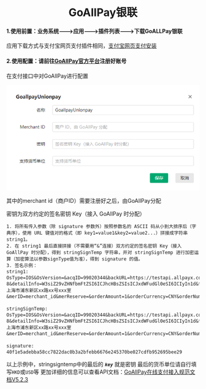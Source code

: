 <h1 align="center">GoAllPay银联</h1>

#### 1.使用前置：业务系统--->应用--->插件列表--->下载GoALLPay银联

应用下载方式与支付宝网页支付插件相同，[支付宝网页支付安装](Alipayweb.md)

#### 2.使用配置：请前往[GoAllPay官方平台](https://goallpayx.com/cn/contact.html)注册好账号

在支付接口中对GoAllPay进行配置

![](img_pay_interface/14.png)

其中的merchant id（商户ID）需要注册好之后，由GoAllPay分配

密钥为双方约定的签名密钥 Key（接入 GoAllPay 时分配）

```
1. 将所有传入参数（除 signature 参数外）按照参数名的 ASCII 码从小到大排序后（字典序），使用 URL 键值对的格式（即 key1=value1&key2=value2...）拼接成字符串 string1。
2. 在 string1 最后直接拼接（不需要用“&”连接）双方约定的签名密钥 Key（接入 GoAllPay 时分配），得到 stringSignTemp 字符串，并对 stringSignTemp 进行加密运算（加密算法以参数signType值为准），得到 signature 的值。
3. 签名示例：
string1: OsType=IOS&OsVersion=&acqID=99020344&backURL=https://testapi.allpayx.com/test&charSet=UTF-8&detailInfo=W3siZ29vZHNfbmFtZSI6ICJhcHBsZSIsICJxdWFudGl0eSI6ICIyIn1d&frontURL=http://example.com&goodsInfo=apple&logisticsStreet=上海市浦东新区xx路xx号xxx室&merID=merchant_id&merReserve=&orderAmount=1&orderCurrency=CNY&orderNum=20220620171733&paymentSchema=UP&signType=SHA256&tradeFrom=H5&transTime=20220620171733&transType=PURC&userID=user01&userIP=114.91.1.243&version=VER000000005

stringSignTemp: OsType=IOS&OsVersion=&acqID=99020344&backURL=https://testapi.allpayx.com/test&charSet=UTF-8&detailInfo=W3siZ29vZHNfbmFtZSI6ICJhcHBsZSIsICJxdWFudGl0eSI6ICIyIn1d&frontURL=http://example.com&goodsInfo=apple&logisticsStreet=上海市浦东新区xx路xx号xxx室&merID=merchant_id&merReserve=&orderAmount=1&orderCurrency=CNY&orderNum=20220620171733&paymentSchema=UP&signType=SHA256&tradeFrom=H5&transTime=20220620171733&transType=PURC&userID=user01&userIP=114.91.1.243&version=VER000000005key

signature: 40f1e5adebba58cc7822dac0b3a2bfebb6676e245370be027cdfb952695bee29
```

以上示例中，stringsigntemp中的最后的 ***`key`*** 就是密钥
最后的货币单位请自行填写`HKD`或`USD`等
更加详细的信息可以查看API文档：[GoAllPay在线支付接入规范文档V5.2.3](https://git.allpayx.com/OpenAPI/common/src/master/AllPay_Integration_Specification_CH.md#goallpay%E5%9C%A8%E7%BA%BF%E6%94%AF%E4%BB%98%E6%8E%A5%E5%85%A5%E8%A7%84%E8%8C%83%E6%96%87%E6%A1%A3v523)

